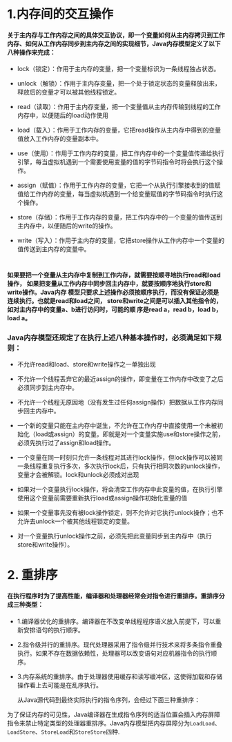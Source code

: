 # 1.内存间的交互操作
#### 关于主内存与工作内存之间的具体交互协议，即一个变量如何从主内存拷贝到工作内存、如何从工作内存同步到主内存之间的实现细节，Java内存模型定义了以下八种操作来完成：

* lock（锁定）：作用于主内存的变量，把一个变量标识为一条线程独占状态。

* unlock（解锁）：作用于主内存变量，把一个处于锁定状态的变量释放出来，释放后的变量才可以被其他线程锁定。

* read（读取）：作用于主内存变量，把一个变量值从主内存传输到线程的工作内存中，以便随后的load动作使用

* load（载入）：作用于工作内存的变量，它把read操作从主内存中得到的变量值放入工作内存的变量副本中。

* use（使用）：作用于工作内存的变量，把工作内存中的一个变量值传递给执行引擎，每当虚拟机遇到一个需要使用变量的值的字节码指令时将会执行这个操作。

* assign（赋值）：作用于工作内存的变量，它把一个从执行引擎接收到的值赋值给工作内存的变量，每当虚拟机遇到一个给变量赋值的字节码指令时执行这个操作。

* store（存储）：作用于工作内存的变量，把工作内存中的一个变量的值传送到主内存中，以便随后的write的操作。

* write（写入）：作用于主内存的变量，它把store操作从工作内存中一个变量的值传送到主内存的变量中。  
　
#### 如果要把一个变量从主内存中复制到工作内存，就需要按顺寻地执行read和load操作，	如果把变量从工作内存中同步回主内存中，就要按顺序地执行store和write操作。Java内存	模型只要求上述操作必须按顺序执行，而没有保证必须是连续执行。也就是read和load之间，	store和write之间是可以插入其他指令的，如对主内存中的变量a、b进行访问时，可能的顺	序是read a，read b，load b， load a。
### Java内存模型还规定了在执行上述八种基本操作时，必须满足如下规则：

*  不允许read和load、store和write操作之一单独出现

*  不允许一个线程丢弃它的最近assign的操作，即变量在工作内存中改变了之后必须同步到主内存中。

*  不允许一个线程无原因地（没有发生过任何assign操作）把数据从工作内存同步回主内存中。

*  一个新的变量只能在主内存中诞生，不允许在工作内存中直接使用一个未被初始化（load或assign）的变量。即就是对一个变量实施use和store操作之前，必须先执行过了assign和load操作。

*  一个变量在同一时刻只允许一条线程对其进行lock操作，但lock操作可以被同一条线程重复执行多次，多次执行lock后，只有执行相同次数的unlock操作，变量才会被解锁。lock和unlock必须成对出现

*  如果对一个变量执行lock操作，将会清空工作内存中此变量的值，在执行引擎使用这个变量前需要重新执行load或assign操作初始化变量的值

*  如果一个变量事先没有被lock操作锁定，则不允许对它执行unlock操作；也不允许去unlock一个被其他线程锁定的变量。

*  对一个变量执行unlock操作之前，必须先把此变量同步到主内存中（执行store和write操作）。

# 2. 重排序

#### 在执行程序时为了提高性能，编译器和处理器经常会对指令进行重排序。重排序分成三种类型：

* 1.编译器优化的重排序。编译器在不改变单线程程序语义放入前提下，可以重新安排语句的执行顺序。

* 2.指令级并行的重排序。现代处理器采用了指令级并行技术来将多条指令重叠执行。如果不存在数据依赖性，处理器可以改变语句对应机器指令的执行顺序。

* 3.内存系统的重排序。由于处理器使用缓存和读写缓冲区，这使得加载和存储操作看上去可能是在乱序执行。

  从Java源代码到最终实际执行的指令序列，会经过下面三种重排序：

 
为了保证内存的可见性，Java编译器在生成指令序列的适当位置会插入内存屏障指令来禁止特定类型的处理器重排序。Java内存模型把内存屏障分为`LoadLoad`、`LoadStore`、`StoreLoad`和`StoreStore`四种.

